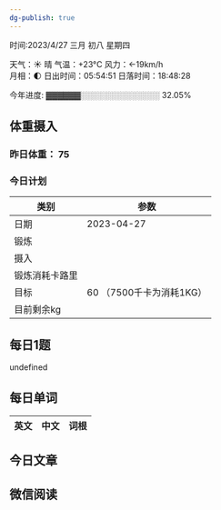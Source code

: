 ```yaml
---
dg-publish: true
---
```



时间:2023/4/27 三月 初八 星期四

天气：☀️   晴 气温：+23°C 风力：←19km/h  
月相：🌓 日出时间：05:54:51 日落时间：18:48:28

今年进度: ▓▓▓▓▓▓░░░░░░░░░░░░░░ 32.05%

## 体重摄入

### 昨日体重： 75
### 今日计划
| 类别           | 参数                    |
| -------------- | ----------------------- |
| 日期           | 2023-04-27               |
| 锻炼           |               |
| 摄入           |  |
| 锻炼消耗卡路里 | |
| 目标           | 60      （7500千卡为消耗1KG）                |
| 目前剩余kg               |                          |



## 每日1题

undefined

## 每日单词

| 英文       | 中文       |词根|
| ---------- | ---------- | ---|


## 今日文章



## 微信阅读

<!-- start of weread -->

<!-- end of weread -->

